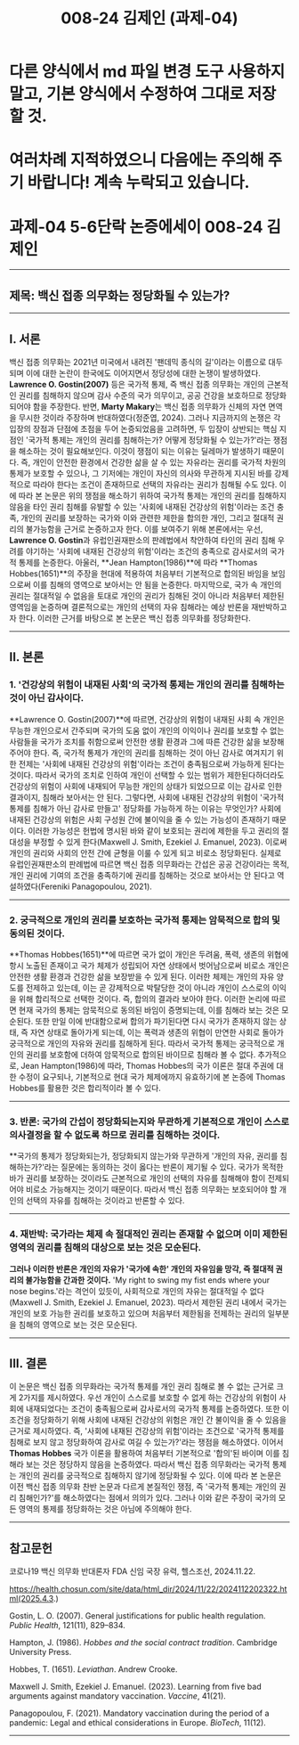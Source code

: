 ﻿---
title: 008-24 김제인 (과제-04)
layout: home
nav_order: 24
parent: 과제-04 5-6단락 논증에세이
permalink: /asmt-04/008-24
---

# 다른 양식에서 md 파일 변경 도구 사용하지 말고, 기본 양식에서 수정하여 그대로 저장할 것.

# 여러차례 지적하였으니 다음에는 주의해 주기 바랍니다! 계속 누락되고 있습니다.


# 과제-04 5-6단락 논증에세이 008-24 김제인

---

## 제목: 백신 접종 의무화는 정당화될 수 있는가?

---

## I. 서론

백신 접종 의무화는 2021년 미국에서 내려진 '팬데믹 종식의 길'이라는 이름으로 대두되며 이에 대한 논란이 한국에도 이어지면서 정당성에 대한 논쟁이 발생하였다. **Lawrence O. Gostin(2007)** 등은 국가적 통제, 즉 백신 접종 의무화는 개인의 근본적인 권리를 침해하지 않으며 감사 수준의 국가 의무이고, 공공 건강을 보호하므로 정당화되어야 함을 주장한다. 반면, **Marty Makary**는 백신 접종 의무화가 신체의 자연 면역을 무시한 것이라 주장하며 반대하였다(정준엽, 2024). 그러나 지금까지의 논쟁은 각 입장의 장점과 단점에 초점을 두어 논증되었음을 고려하면, 두 입장이 상반되는 핵심 지점인 '국가적 통제는 개인의 권리를 침해하는가? 어떻게 정당화될 수 있는가?'라는 쟁점을 해소하는 것이 필요해보인다. 이것이 쟁점이 되는 이유는 딜레마가 발생하기 때문이다. 즉, 개인이 안전한 환경에서 건강한 삶을 살 수 있는 자유라는 권리를 국가적 차원의 통제가 보호할 수 있으나, 그 기저에는 개인이 자신의 의사와 무관하게 지시된 바를 강제적으로 따라야 한다는 조건이 존재하므로 선택의 자유라는 권리가 침해될 수도 있다. 이에 따라 본 논문은 위의 쟁점을 해소하기 위하여 국가적 통제는 개인의 권리를 침해하지 않음을 타인 권리 침해를 유발할 수 있는 '사회에 내재된 건강상의 위험'이라는 조건 충족, 개인의 권리를 보장하는 국가와 이와 관련한 제한을 합의한 개인, 그리고 절대적 권리의 불가능함을 근거로 논증하고자 한다. 이를 보여주기 위해 본론에서는 우선, **Lawrence O. Gostin**과 유럽인권재판소의 판례법에서 착안하여 타인의 권리 침해 우려를 야기하는 '사회에 내재된 건강상의 위험'이라는 조건의 충족으로 감사로서의 국가적 통제를 논증한다. 아울러, **Jean Hampton(1986)**에 따라 **Thomas Hobbes(1651)**의 주장을 현대에 적용하여 처음부터 기본적으로 합의된 바임을 보임으로써 이를 침해의 영역으로 보아서는 안 됨을 논증한다. 마지막으로, 국가 속 개인의 권리는 절대적일 수 없음을 토대로 개인의 권리가 침해된 것이 아니라 처음부터 제한된 영역임을 논증하며 결론적으로는 개인의 선택의 자유 침해라는 예상 반론을 재반박하고자 한다. 이러한 근거를 바탕으로 본 논문은 백신 접종 의무화를 정당화한다.

---

## II. 본론

### 1. '건강상의 위험이 내재된 사회'의 국가적 통제는 개인의 권리를 침해하는 것이 아닌 감사이다.

**Lawrence O. Gostin(2007)**에 따르면, 건강상의 위험이 내재된 사회 속 개인은 무능한 개인으로서 간주되며 국가의 도움 없이 개인의 이익이나 권리를 보호할 수 없는 사람들을 국가가 조치를 취함으로써 안전한 생활 환경과 그에 따른 건강한 삶을 보장해주어야 한다. 즉, 국가적 통제가 개인의 권리를 침해하는 것이 아닌 감사로 여겨지기 위한 전제는 '사회에 내재된 건강상의 위험'이라는 조건이 충족됨으로써 가능하게 된다는 것이다. 따라서 국가의 조치로 인하여 개인이 선택할 수 있는 범위가 제한된다하더라도 건강상의 위험이 사회에 내재되어 무능한 개인의 상태가 되었으므로 이는 감사로 인한 결과이지, 침해라 보아서는 안 된다. 그렇다면, 사회에 내재된 건강상의 위험이 '국가적 통제를 침해가 아닌 감사로 만들고' 정당화를 가능하게 하는 이유는 무엇인가? 사회에 내재된 건강상의 위험은 사회 구성원 간에 불이익을 줄 수 있는 가능성이 존재하기 때문이다. 이러한 가능성은 헌법에 명시된 바와 같이 보호되는 권리에 제한을 두고 권리의 절대성을 부정할 수 있게 한다(Maxwell J. Smith, Ezekiel J. Emanuel, 2023). 이로써 개인의 권리와 사회의 안전 간에 균형을 이룰 수 있게 되고 비로소 정당화된다. 실제로 유럽인권재판소의 판례법에 따르면 백신 접종 의무화라는 간섭은 공공 건강이라는 목적, 개인 권리에 기여의 조건을 충족하기에 권리를 침해하는 것으로 보아서는 안 된다고 역설하였다(Fereniki Panagopoulou, 2021).

---

### 2. 궁극적으로 개인의 권리를 보호하는 국가적 통제는 암묵적으로 합의 및 동의된 것이다.

**Thomas Hobbes(1651)**에 따르면 국가 없이 개인은 두려움, 폭력, 생존의 위협에 항시 노출된 존재이고 국가 체제가 성립되어 자연 상태에서 벗어남으로써 비로소 개인은 안전한 생활 환경과 건강한 삶을 보장받을 수 있게 된다. 이러한 체제는 개인의 자유 양도를 전제하고 있는데, 이는 곧 강제적으로 박탈당한 것이 아니라 개인이 스스로의 이익을 위해 합리적으로 선택한 것이다. 즉, 합의의 결과라 보아야 한다. 이러한 논리에 따르면 현재 국가의 통제는 암묵적으로 동의된 바임이 증명되는데, 이를 침해라 보는 것은 모순된다. 또한 만일 이에 반대함으로써 합의가 파기된다면 다시 국가가 존재하지 않는 상태, 즉 자연 상태로 돌아가게 되는데, 이는 폭력과 생존의 위협이 만연한 사회로 돌아가 궁극적으로 개인의 자유와 권리를 침해하게 된다. 따라서 국가적 통제는 궁극적으로 개인의 권리를 보호함에 더하여 암묵적으로 합의된 바이므로 침해라 볼 수 없다. 추가적으로, Jean Hampton(1986)에 따라, Thomas Hobbes의 국가 이론은 절대 주권에 대한 수정이 요구되나, 기본적으로 현대 국가 체제에까지 유효하기에 본 논증에 Thomas Hobbes를 활용한 것은 합리적이라 볼 수 있다.

---

### 3. 반론: 국가의 간섭이 정당화되는지와 무관하게 기본적으로 개인이 스스로 의사결정을 할 수 없도록 하므로 권리를 침해하는 것이다.

**국가의 통제가 정당화되는가, 정당화되지 않는가와 무관하게 '개인의 자유, 권리를 침해하는가?'라는 질문에는 동의하는 것이 옳다는 반론이 제기될 수 있다. 국가가 목적한 바가 권리를 보장하는 것이라도 근본적으로 개인의 선택의 자유를 침해해야 함이 전제되어야 비로소 가능해지는 것이기 때문이다. 따라서 백신 접종 의무화는 보호되어야 할 개인의 선택의 자유를 침해하는 것이라고 반론할 수 있다.

---

### 4. 재반박: 국가라는 체제 속 절대적인 권리는 존재할 수 없으며 이미 제한된 영역의 권리를 침해의 대상으로 보는 것은 모순된다.

**그러나 이러한 반론은 개인의 자유가 '국가에 속한' 개인의 자유임을 망각, 즉 절대적 권리의 불가능함을 간과한 것이다.** 'My right to swing my fist ends where your nose begins.'라는 격언이 있듯이, 사회적으로 개인의 자유는 절대적일 수 없다(Maxwell J. Smith, Ezekiel J. Emanuel, 2023). 따라서 제한된 권리 내에서 국가는 개인의 보호 가능한 권리를 보호하고 있으며 처음부터 제한됨을 전제하는 권리의 일부분을 침해의 영역으로 보는 것은 모순된다.

---

## III. 결론

이 논문은 백신 접종 의무화라는 국가적 통제를 개인 권리 침해로 볼 수 없는 근거로 크게 2가지를 제시하였다. 우선 개인이 스스로를 보호할 수 없게 하는 건강상의 위험이 사회에 내재되었다는 조건이 충족됨으로써 감사로서의 국가적 통제를 논증하였다. 또한 이 조건을 정당화하기 위해 사회에 내재된 건강상의 위험은 개인 간 불이익을 줄 수 있음을 근거로 제시하였다. 즉, '사회에 내재된 건강상의 위험'이라는 조건으로 '국가적 통제를 침해로 보지 않고 정당화하여 감사로 여길 수 있는가?'라는 쟁점을 해소하였다. 이어서 **Thomas Hobbes** 국가 이론을 활용하여 처음부터 기본적으로 '합의'된 바이며 이를 침해라 보는 것은 정당하지 않음을 논증하였다. 따라서 백신 접종 의무화라는 국가적 통제는 개인의 권리를 궁극적으로 침해하지 않기에 정당화될 수 있다. 이에 따라 본 논문은 이전 백신 접종 의무화 찬반 논문과 다르게 본질적인 쟁점, 즉 '국가적 통제는 개인의 권리 침해인가?'를 해소하였다는 점에서 의의가 있다. 그러나 이와 같은 주장이 국가의 모든 영역의 통제를 정당화하는 것은 아님에 주의해야 한다.

---

## 참고문헌

코로나19 백신 의무화 반대론자 FDA 신임 국장 유력, 헬스조선, 2024.11.22.

https://health.chosun.com/site/data/html_dir/2024/11/22/2024112202322.html(2025.4.3.)

Gostin, L. O. (2007). General justifications for public health regulation. *Public Health*, 121(11), 829–834.

Hampton, J. (1986). *Hobbes and the social contract tradition*. Cambridge University Press.

Hobbes, T. (1651). *Leviathan*.  Andrew Crooke.

Maxwell J. Smith, Ezekiel J. Emanuel. (2023). Learning from five bad arguments against mandatory vaccination. *Vaccine*, 41(21).

Panagopoulou, F. (2021). Mandatory vaccination during the period of a pandemic: Legal and ethical considerations in Europe. *BioTech*, 11(12).

---
